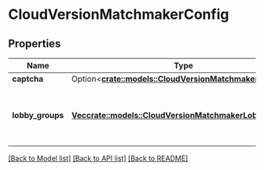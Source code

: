 # CloudVersionMatchmakerConfig

## Properties

Name | Type | Description | Notes
------------ | ------------- | ------------- | -------------
**captcha** | Option<[**crate::models::CloudVersionMatchmakerCaptcha**](CloudVersionMatchmakerCaptcha.md)> |  | [optional]
**lobby_groups** | [**Vec<crate::models::CloudVersionMatchmakerLobbyGroup>**](CloudVersionMatchmakerLobbyGroup.md) | **Deprecated: use `game_modes` instead** A list of game modes. | 

[[Back to Model list]](../README.md#documentation-for-models) [[Back to API list]](../README.md#documentation-for-api-endpoints) [[Back to README]](../README.md)



